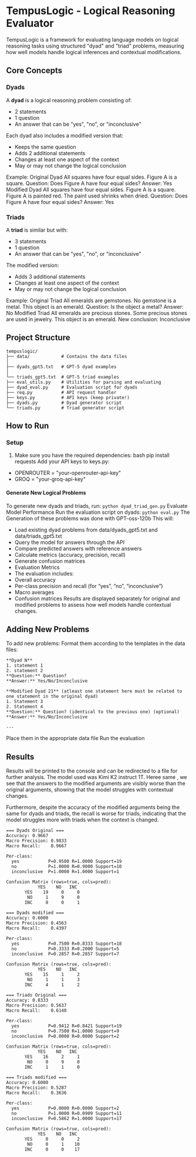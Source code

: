 # TempusLogic - Logical Reasoning Evaluator

TempusLogic is a framework for evaluating language models on logical reasoning tasks using structured "dyad" and "triad" problems, measuring how well models handle logical inferences and contextual modifications.

## Core Concepts

### Dyads

A **dyad** is a logical reasoning problem consisting of:
- 2 statements
- 1 question
- An answer that can be "yes", "no", or "inconclusive"

Each dyad also includes a modified version that:
- Keeps the same question
- Adds 2 additional statements
- Changes at least one aspect of the context
- May or may not change the logical conclusion

Example:
Original Dyad
All squares have four equal sides.
Figure A is a square. Question: Does Figure A have four equal sides? Answer: Yes
Modified Dyad
All squares have four equal sides.
Figure A is a square.
Figure A is painted red.
The paint used shrinks when dried. Question: Does Figure A have four equal sides? Answer: Yes

### Triads

A **triad** is similar but with:
- 3 statements
- 1 question
- An answer that can be "yes", "no", or "inconclusive"

The modified version:
- Adds 3 additional statements
- Changes at least one aspect of the context
- May or may not change the logical conclusion

Example:
Original Triad
All emeralds are gemstones.
No gemstone is a metal.
This object is an emerald. Question: Is the object a metal? Answer: No
Modified Triad
All emeralds are precious stones.
Some precious stones are used in jewelry.
This object is an emerald. New conclusion: Inconclusive

## Project Structure
```
tempuslogic/
├── data/            # Contains the data files
│
├── dyads_gpt5.txt   # GPT-5 dyad examples
│
└── triads_gpt5.txt  # GPT-5 triad examples
├── eval_utils.py    # Utilities for parsing and evaluating
├── dyad_eval.py     # Evaluation script for dyads
├── req.py           # API request handler
├── keys.py          # API keys (keep private!)
├── dyads.py         # Dyad generator script
└── triads.py        # Triad generator script
```
## How to Run

### Setup

1. Make sure you have the required dependencies:
   bash
   pip install requests
Add your API keys to keys.py:
- OPENROUTER = "your-openrouter-api-key"
- GROQ = "your-groq-api-key"
#### Generate New Logical Problems
To generate new dyads and triads, run:
```python dyad_triad_gen.py```
Evaluate Model Performance
Run the evaluation script on dyads:
`python eval.py`
The Generation of these problems was done with GPT-oss-120b
This will:
- Load existing dyad problems from data/dyads_gpt5.txt and data/triads_gpt5.txt
- Query the model for answers through the API
- Compare predicted answers with reference answers
- Calculate metrics (accuracy, precision, recall)
- Generate confusion matrices
- Evaluation Metrics
- The evaluation includes:
- Overall accuracy
- Per-class precision and recall (for “yes”, “no”, “inconclusive”)
- Macro averages
- Confusion matrices
Results are displayed separately for original and modified problems to assess how well models handle contextual changes.

## Adding New Problems
To add new problems:
Format them according to the templates in the data files:
```
**Dyad N**
1. statement 1
2. statement 2
**Question:** Question?
**Answer:** Yes/No/Inconclusive

**Modified Dyad 21** (atleast one statement here must be related to one statement in the original dyad)
1. Statement 3
2. Statement 4
**Question:** Question? (identical to the previous one) (optional)
**Answer:** Yes/No/Inconclusive

---
```
Place them in the appropriate data file
Run the evaluation

## Results

Results will be printed to the console and can be redirected to a file for further analysis.
The model used was Kimi K2 instruct 1T. Heree same , we see that the answers to the modified arguments are visibly worse than the original arguments, showing that the model struggles with contextual changes.

Furthermore, despite the accuracy of the modified arguments being the same for dyads and triads, the recall is worse for triads, indicating that the model struggles more with triads when the context is changed.
```
=== Dyads Original ===
Accuracy: 0.9667
Macro Precision: 0.9833
Macro Recall:    0.9667

Per-class:
  yes           P=0.9500 R=1.0000 Support=19
  no            P=1.0000 R=0.9000 Support=10
  inconclusive  P=1.0000 R=1.0000 Support=1

Confusion Matrix (rows=true, cols=pred):
            YES    NO   INC
       YES    19     0     0
        NO     1     9     0
       INC     0     0     1

=== Dyads modified ===
Accuracy: 0.6000
Macro Precision: 0.4563
Macro Recall:    0.4397

Per-class:
  yes           P=0.7500 R=0.8333 Support=18
  no            P=0.3333 R=0.2000 Support=5
  inconclusive  P=0.2857 R=0.2857 Support=7

Confusion Matrix (rows=true, cols=pred):
            YES    NO   INC
       YES    15     1     2
        NO     1     1     3
       INC     4     1     2

=== Triads Original ===
Accuracy: 0.8333
Macro Precision: 0.5637
Macro Recall:    0.6140

Per-class:
  yes           P=0.9412 R=0.8421 Support=19
  no            P=0.7500 R=1.0000 Support=9
  inconclusive  P=0.0000 R=0.0000 Support=2

Confusion Matrix (rows=true, cols=pred):
            YES    NO   INC
       YES    16     2     1
        NO     0     9     0
       INC     1     1     0

=== Triads modified ===
Accuracy: 0.6000
Macro Precision: 0.5287
Macro Recall:    0.3636

Per-class:
  yes           P=0.0000 R=0.0000 Support=2
  no            P=1.0000 R=0.0909 Support=11
  inconclusive  P=0.5862 R=1.0000 Support=17

Confusion Matrix (rows=true, cols=pred):
            YES    NO   INC
       YES     0     0     2
        NO     0     1    10
       INC     0     0    17
```
